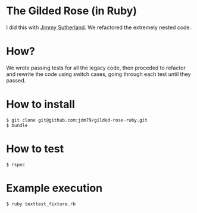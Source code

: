 # The Gilded Rose (in Ruby)

I did this with [Jimmy Sutherland](https://github.com/londonJim). We refactored the extremely nested code.

# How?

We wrote passing tests for all the legacy code, then proceded to refactor and rewrite the code using switch cases, going through each test until they passed.

# How to install

```
$ git clone git@github.com:jdm79/gilded-rose-ruby.git
$ bundle 

```

# How to test

```
$ rspec
```

# Example execution

```
$ ruby texttest_fixture.rb
```